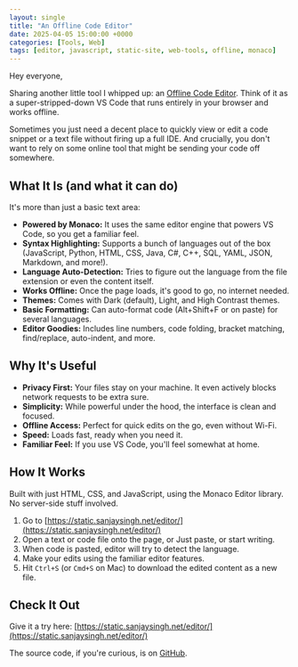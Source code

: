 ```yaml
---
layout: single
title: "An Offline Code Editor"
date: 2025-04-05 15:00:00 +0000
categories: [Tools, Web]
tags: [editor, javascript, static-site, web-tools, offline, monaco]
---
```


Hey everyone,

Sharing another little tool I whipped up: an [Offline Code Editor](https://static.sanjaysingh.net/editor/). Think of it as a super-stripped-down VS Code that runs entirely in your browser and works offline.

Sometimes you just need a decent place to quickly view or edit a code snippet or a text file without firing up a full IDE. And crucially, you don't want to rely on some online tool that might be sending your code off somewhere.

## What It Is (and what it can do)

It's more than just a basic text area:
- **Powered by Monaco:** It uses the same editor engine that powers VS Code, so you get a familiar feel.
- **Syntax Highlighting:** Supports a bunch of languages out of the box (JavaScript, Python, HTML, CSS, Java, C#, C++, SQL, YAML, JSON, Markdown, and more!).
- **Language Auto-Detection:** Tries to figure out the language from the file extension or even the content itself.
- **Works Offline:** Once the page loads, it's good to go, no internet needed.
- **Themes:** Comes with Dark (default), Light, and High Contrast themes.
- **Basic Formatting:** Can auto-format code (Alt+Shift+F or on paste) for several languages.
- **Editor Goodies:** Includes line numbers, code folding, bracket matching, find/replace, auto-indent, and more.

## Why It's Useful

- **Privacy First:** Your files stay on your machine. It even actively blocks network requests to be extra sure.
- **Simplicity:** While powerful under the hood, the interface is clean and focused.
- **Offline Access:** Perfect for quick edits on the go, even without Wi-Fi.
- **Speed:** Loads fast, ready when you need it.
- **Familiar Feel:** If you use VS Code, you'll feel somewhat at home.

## How It Works

Built with just HTML, CSS, and JavaScript, using the Monaco Editor library. No server-side stuff involved.

1. Go to [https://static.sanjaysingh.net/editor/](https://static.sanjaysingh.net/editor/)
2. Open a text or code file onto the page, or Just paste, or start writing.
3. When code is pasted, editor will try to detect the language.
4. Make your edits using the familiar editor features.
5. Hit `Ctrl+S` (or `Cmd+S` on Mac) to download the edited content as a new file.


## Check It Out

Give it a try here: [https://static.sanjaysingh.net/editor/](https://static.sanjaysingh.net/editor/)

The source code, if you're curious, is on [GitHub](https://github.com/sanjaysingh/staticsites/tree/master/editor).
